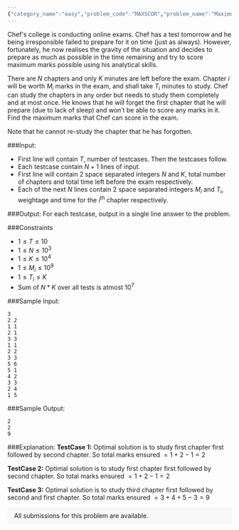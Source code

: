 ```yaml
---
{"category_name":"easy","problem_code":"MAXSCOR","problem_name":"Maximum Score","problemComponents":{"constraints":"","constraintsState":false,"subtasks":"","subtasksState":false,"inputFormat":"","inputFormatState":false,"outputFormat":"","outputFormatState":false,"sampleTestCases":{"0":{"id":1,"input":"3\r\n2 2\r\n1 1\r\n2 1\r\n3 3\r\n1 1\r\n2 2\r\n3 3\r\n5 6\r\n5 1\r\n4 2\r\n3 3\r\n2 4\r\n1 5","output":"2\r\n2\r\n9","explanation":"**TestCase 1:** Optimal solution is to study first chapter first followed by second chapter. So total marks ensured $= 1 + 2 - 1 = 2$\r\n\r\n**TestCase 2:** Optimal solution is to study first chapter first followed by second chapter. So total marks ensured $= 1 + 2 - 1 = 2$\r\n\r\n**TestCase 3:** Optimal solution is to study third chapter first followed by second and first chapter. So total marks ensured $= 3 + 4 + 5 - 3 = 9$","isDeleted":false}}},"video_editorial_url":"https://youtu.be/OIRc2EZLivE","languages_supported":{"0":"CPP14","1":"C","2":"JAVA","3":"PYTH 3.6","4":"CPP17","5":"PYTH","6":"PYP3","7":"CS2","8":"ADA","9":"PYPY","10":"TEXT","11":"PAS fpc","12":"NODEJS","13":"RUBY","14":"PHP","15":"GO","16":"HASK","17":"TCL","18":"PERL","19":"SCALA","20":"LUA","21":"kotlin","22":"BASH","23":"JS","24":"LISP sbcl","25":"rust","26":"PAS gpc","27":"BF","28":"CLOJ","29":"R","30":"D","31":"CAML","32":"FORT","33":"ASM","34":"swift","35":"FS","36":"WSPC","37":"LISP clisp","38":"SQL","39":"SCM guile","40":"PERL6","41":"ERL","42":"CLPS","43":"ICK","44":"NICE","45":"PRLG","46":"ICON","47":"COB","48":"SCM chicken","49":"PIKE","50":"SCM qobi","51":"ST","52":"SQLQ","53":"NEM"},"max_timelimit":1,"source_sizelimit":50000,"problem_author":"daanish_adm","problem_tester":"","date_added":"14-01-2021","tags":{"0":"daanish_adm","1":"dynamic","2":"easy","3":"start2"},"problem_difficulty_level":"Easy-Medium","best_tag":"Dynamic Programming","editorial_url":"https://discuss.codechef.com/problems/MAXSCOR","time":{"view_start_date":1104528600,"submit_start_date":1104528600,"visible_start_date":1104528600,"end_date":1735669800},"is_direct_submittable":false,"problemDiscussURL":"https://discuss.codechef.com/search?q=MAXSCOR","is_proctored":false,"visitedContests":{},"layout":"problem"}
---
```

Chef's college is conducting online exams. Chef has a test tomorrow and he being irresponsible failed to prepare for it on time (just as always). However, fortunately, he now realises the gravity of the situation and decides to prepare as much as possible in the time remaining and try to score maximum marks possible using his analytical skills. 

There are $N$ chapters and only $K$ minutes are left before the exam. Chapter $i$ will be worth $M_i$ marks in the exam, and shall take $T_i$ minutes to study. Chef can study the chapters in any order but needs to study them completely and at most once. He knows that he will forget the first chapter that he will prepare (due to lack of sleep) and won’t be able to score any marks in it. Find the maximum marks that Chef can score in the exam. 

Note that he cannot re-study the chapter that he has forgotten.

###Input:

- First line will contain $T$, number of testcases. Then the testcases follow. 
- Each testcase contain $N + 1$ lines of input.
- First line will contain $2$ space separated integers $N$ and $K$, total number of chapters and total time left before the exam respectively. 
- Each of the next $N$ lines contain $2$ space separated integers $M_i$ and $T_i$, weightage and time for the $i^{th}$ chapter respectively.

###Output:
For each testcase, output in a single line answer to the problem.

###Constraints 
- $1 \leq T \leq 10$
- $1 \leq N \leq 10^3$
- $1 \leq K \leq 10^4$
- $1 \leq M_i \leq 10^9$
- $1 \leq T_i \leq K$
- Sum of $N * K$ over all tests is atmost $10^7$

###Sample Input:
```
3
2 2
1 1
2 1
3 3
1 1
2 2
3 3
5 6
5 1
4 2
3 3
2 4
1 5
```

###Sample Output:
```
2
2
9
```
	
###Explanation:
**TestCase 1:** Optimal solution is to study first chapter first followed by second chapter. So total marks ensured $= 1 + 2 - 1 = 2$

**TestCase 2:** Optimal solution is to study first chapter first followed by second chapter. So total marks ensured $= 1 + 2 - 1 = 2$

**TestCase 3:** Optimal solution is to study third chapter first followed by second and first chapter. So total marks ensured $= 3 + 4 + 5 - 3 = 9$
<aside style='background: #f8f8f8;padding: 10px 15px;'><div>All submissions for this problem are available.</div></aside>